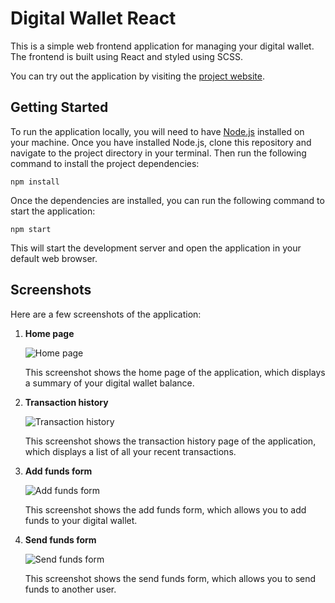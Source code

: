 
# Digital Wallet React

This is a simple web frontend application for managing your digital wallet. The frontend is built using React and styled using SCSS.

You can try out the application by visiting the [project website](https://idoperi104.github.io/Digital-Wallet-react/).

## Getting Started

To run the application locally, you will need to have [Node.js](https://nodejs.org/) installed on your machine. Once you have installed Node.js, clone this repository and navigate to the project directory in your terminal. Then run the following command to install the project dependencies:

```
npm install
```

Once the dependencies are installed, you can run the following command to start the application:

```
npm start
```

This will start the development server and open the application in your default web browser.

## Screenshots

Here are a few screenshots of the application:

1. **Home page**

   ![Home page](/screenshots/home.png)

   This screenshot shows the home page of the application, which displays a summary of your digital wallet balance.

2. **Transaction history**

   ![Transaction history](/screenshots/history.png)

   This screenshot shows the transaction history page of the application, which displays a list of all your recent transactions.

3. **Add funds form**

   ![Add funds form](/screenshots/add-funds.png)

   This screenshot shows the add funds form, which allows you to add funds to your digital wallet.

4. **Send funds form**

   ![Send funds form](/screenshots/send-funds.png)

   This screenshot shows the send funds form, which allows you to send funds to another user.
